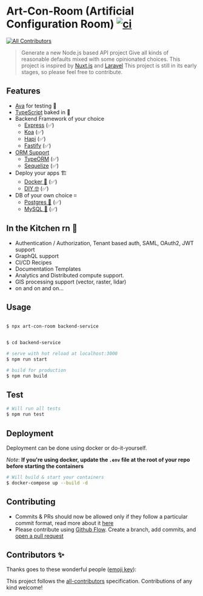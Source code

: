 # Art-Con-Room (Artificial Configuration Room) [![ci](https://github.com/tardis-pro/art-con-room/actions/workflows/ci.yml/badge.svg?branch=main)](https://github.com/tardis-pro/art-con-room/actions/workflows/ci.yml)

<!-- ALL-CONTRIBUTORS-BADGE:START - Do not remove or modify this section -->
[![All Contributors](https://img.shields.io/badge/all_contributors-1-orange.svg?style=flat-square)](#contributors-)
<!-- ALL-CONTRIBUTORS-BADGE:END -->

> Generate a new Node.js based API project 
> Give all kinds of reasonable defaults mixed with some opinionated choices.
> This project is inspired by [Nuxt.js](https://nuxtjs.org/) and [Laravel](https://laravel.com/)
> This project is still in its early stages, so please feel free to contribute.


## Features

- [Ava](https://ava.li) for testing 🧪
- [TypeScript](https://typescript.nuxtjs.org/) baked in 🙌
- Backend Framework of your choice
  - [Express](http://expressjs.com/) (✅)
  - [Koa](https://koajs.com/) (✅)
  - [Hapi](https://hapi.dev/) (✅)
  - [Fastify](https://www.fastify.io/) (✅)
- [ORM Support]()
  - [TypeORM](https://typeorm.io/) (✅)
  - [Sequelize](https://sequelize.org/) (✅)
- Deploy your apps 🏗
  - [Docker 🐳](https://www.docker.com/) (✅)
  - [DIY 🤓]() (✅)
- DB of your own choice ⌗
  - [Postgres 🐘](https://www.postgresql.org/) (✅)
  - [MySQL 🐬](https://www.mysql.com/) (✅)

## In the Kitchen rn 🍳
  - Authentication / Authorization, Tenant based auth, SAML, OAuth2, JWT support
  - GraphQL support
  - CI/CD Recipes
  - Documentation Templates
  - Analytics and Distributed compute support.
  - GIS processing support (vector, raster, lidar)
  - on and on and on...
## Usage
``` bash

$ npx art-con-room backend-service


$ cd backend-service

# serve with hot reload at localhost:3000
$ npm run start

# build for production
$ npm run build
```

## Test

```bash
# Will run all tests
$ npm run test
```

## Deployment

Deployment can be done using docker or do-it-yourself.

_Note_: **If you're using docker, update the `.env` file at the root of your repo before starting the containers**

```bash
# Will build & start your containers
$ docker-compose up --build -d
```

## Contributing

- Commits & PRs should now be allowed only if they follow a particular commit format, read more about it [here](https://github.com/conventional-changelog/commitlint/tree/master/%40commitlint/config-conventional#type-enum)
- Please contribute using [Github Flow](https://guides.github.com/introduction/flow/). Create a branch, add commits, and [open a pull request](https://github.com/compare)

## Contributors ✨

Thanks goes to these wonderful people ([emoji key](https://allcontributors.org/docs/en/emoji-key)):

<!-- ALL-CONTRIBUTORS-LIST:START - Do not remove or modify this section -->
<!-- prettier-ignore-start -->
<!-- markdownlint-disable -->


<!-- markdownlint-enable -->
<!-- prettier-ignore-end -->
<!-- ALL-CONTRIBUTORS-LIST:END -->

This project follows the [all-contributors](https://github.com/all-contributors/all-contributors) specification. Contributions of any kind welcome!